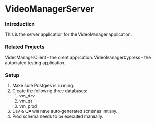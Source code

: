 # VideoManagerServer

### Introduction

This is the server application for the VideoManager application.

### Related Projects

VideoManagerClient - the client application.
VideoManagerCypress - the automated testing application.

### Setup

1. Make sure Postgres is running.
2. Create the following three databases:
    1. vm_dev
    2. vm_qa
    3. vm_prod
3. Dev & QA will have auto-generated schemas initially.
4. Prod schema needs to be executed manually.
